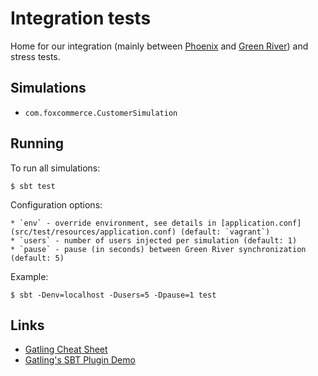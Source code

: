 # Integration tests

Home for our integration (mainly between [Phoenix](https://github.com/FoxComm/phoenix-scala) and [Green River](https://github.com/FoxComm/green-river)) and stress tests.

## Simulations

* `com.foxcommerce.CustomerSimulation`

## Running

To run all simulations:

    $ sbt test

Configuration options:

    * `env` - override environment, see details in [application.conf](src/test/resources/application.conf) (default: `vagrant`)
    * `users` - number of users injected per simulation (default: 1)
    * `pause` - pause (in seconds) between Green River synchronization (default: 5)

Example:

    $ sbt -Denv=localhost -Dusers=5 -Dpause=1 test

## Links

* [Gatling Cheat Sheet](http://gatling.io/#/cheat-sheet/2.1.7)
* [Gatling's SBT Plugin Demo](https://github.com/gatling/gatling-sbt-plugin-demo)